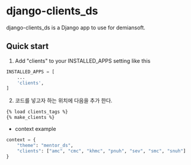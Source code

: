django-clients_ds
==========

django-clients_ds is a Django app to use for demiansoft. 

Quick start
------------

1. Add "clients" to your INSTALLED_APPS setting like this
```python
INSTALLED_APPS = [
    ...
    'clients',
]
```

2. 코드를 넣고자 하는 위치에 다음을 추가 한다.
```html
{% load clients_tags %}
{% make_clients %}
```

* context example
```python
context = {
    "theme": "mentor_ds",
    "clients": ["amc", "cmc", "khmc", "pnuh", "sev", "smc", "snuh"]
}
```
